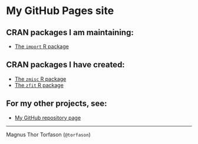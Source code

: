 # My GitHub Pages site

## CRAN packages I am maintaining:
- [The `import` R package](https://import.rticulate.org/)

## CRAN packages I have created:
- [The `zmisc` R package](https://torfason.github.io/zmisc/)
- [The `zfit` R package](https://torfason.github.io/zfit/)

## For my other projects, see:
- [My GitHub repository page](https://github.com/torfason/)

---

Magnus Thor Torfason (`@torfason`)
